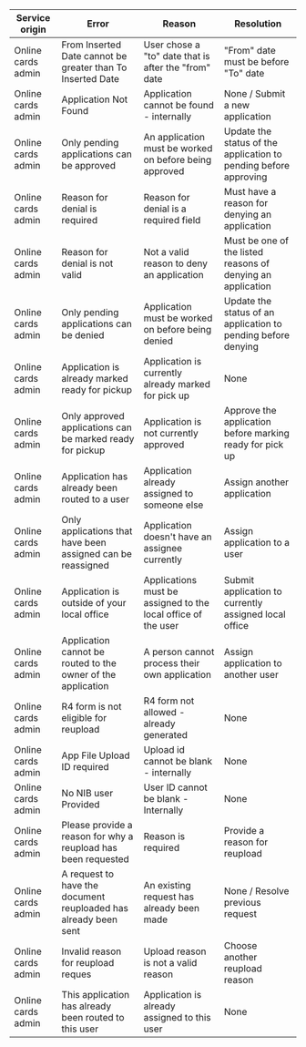 | Service origin     | Error                                                           | Reason                                                        | Resolution                                                       |
| ------------------ | --------------------------------------------------------------- | ------------------------------------------------------------- | ---------------------------------------------------------------- |
| Online cards admin | From Inserted Date cannot be greater than To Inserted Date      | User chose a "to" date that is after the "from" date          | "From" date must be before "To" date                             |
| Online cards admin | Application Not Found                                           | Application cannot be found - internally                      | None / Submit a new application                                  |
| Online cards admin | Only pending applications can be approved                       | An application must be worked on before being approved        | Update the status of the application to pending before approving |
| Online cards admin | Reason for denial is required                                   | Reason for denial is a required field                         | Must have a reason for denying an application                    |
| Online cards admin | Reason for denial is not valid                                  | Not a valid reason to deny an application                     | Must be one of the listed reasons of denying an application      |
| Online cards admin | Only pending applications can be denied                         | Application must be worked on before being denied             | Update the status of an application to pending before denying    |
| Online cards admin | Application is already marked ready for pickup                  | Application is currently already marked for pick up           | None                                                             |
| Online cards admin | Only approved applications can be marked ready for pickup       | Application is not currently approved                         | Approve the application before marking ready for pick up         |
| Online cards admin | Application has already been routed to a user                   | Application already assigned to someone else                  | Assign another application                                       |
| Online cards admin | Only applications that have been assigned can be reassigned     | Application doesn't have an assignee currently                | Assign application to a user                                     |
| Online cards admin | Application is outside of your local office                     | Applications must be assigned to the local office of the user | Submit application to currently assigned local office            |
| Online cards admin | Application cannot be routed to the owner of the application    | A person cannot process their own application                 | Assign application to another user                               |
| Online cards admin | R4 form is not eligible for reupload                            | R4 form not allowed - already generated                       | None                                                             |
| Online cards admin | App File Upload ID required                                     | Upload id cannot be blank - internally                        | None                                                             |
| Online cards admin | No NIB user Provided                                            | User ID cannot be blank - Internally                          | None                                                             |
| Online cards admin | Please provide a reason for why a reupload has been requested   | Reason is required                                            | Provide a reason for reupload                                    |
| Online cards admin | A request to have the document reuploaded has already been sent | An existing request has already been made                     | None / Resolve previous request                                  |
| Online cards admin | Invalid reason for reupload reques                              | Upload reason is not a valid reason                           | Choose another reupload reason                                   |
| Online cards admin | This application has already been routed to this user           | Application is already assigned to this user                  | None                                                             |